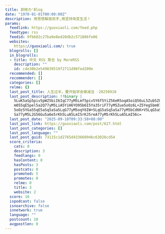 ```yaml
---
title: 郭晓力'Blog
date: "1970-01-01T00:00:00Z"
description: 用思想解放双手,用坚持改变生活！
params:
  feedlink: https://guoxiaoli.com/feed.php
  feedtype: rss
  feedid: 9fb602c27ba9e8ed20db2c571886fe06
  websites:
    https://guoxiaoli.com/: true
  blogrolls: []
  in_blogrolls:
  - title: 中文 RSS 聚合 by MoreRSS
    description: ""
    id: c4e30b2e549839519f2711d98fed209e
  recommended: []
  recommender: []
  categories: []
  relme: {}
  last_post_title: 人生过半，要开始学会做减法 -20250910
  last_post_description: !!binary |
    5LuK5aSp5piv5pWZ5biI6IqC77yM5Lmf5piv5Y6f5YiZ56eR5oqA5oiQ56uL5Zub5ZGo5b
    m055qE5pel5a2Q77yM5LiA5YiH6YO95b6I5Ya35riF77yM5Zue5oOz6L+Z5Yeg5bm077yM
    5oOz5YGa55qE5aSq5aSa5LqG77yM5oqY6IW+5LqG5aSq5aSa77yM5bCd6K+V5LqG5aSq5a
    Sa77yM5L2G56Gu5a6e5rKh5LuA5LmI5rKJ5reA77yM5rKh5LuA5LmI56c=
  last_post_date: "2025-09-10T09:33:58+08:00"
  last_post_link: https://guoxiaoli.com/post/627.html
  last_post_categories: []
  last_post_language: ""
  last_post_guid: 73115c1d2765d433660946c63026cd54
  score_criteria:
    cats: 0
    description: 3
    feedlangs: 0
    hasContent: 0
    hasPosts: 3
    postcats: 0
    promoted: 5
    promotes: 0
    relme: 0
    title: 3
    website: 2
  score: 16
  ispodcast: false
  isnoarchive: false
  innetwork: true
  language: ""
  postcount: 10
  avgpostlen: 0
---
```

